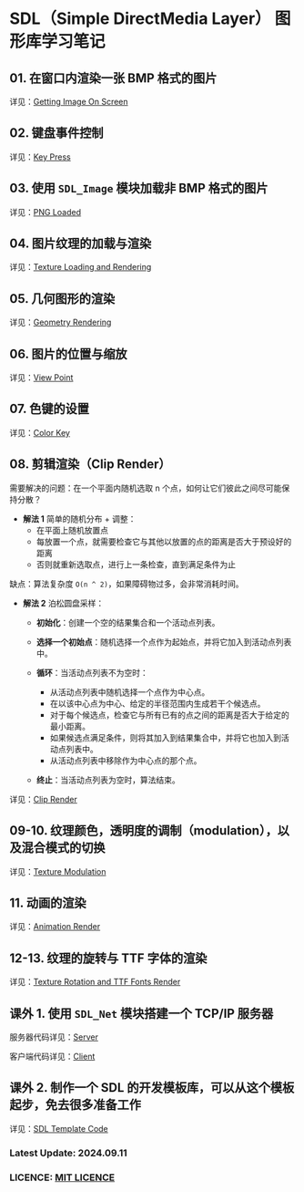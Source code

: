 # SDL（Simple DirectMedia Layer） 图形库学习笔记

## 01. 在窗口内渲染一张 BMP 格式的图片

详见：[Getting Image On Screen](https://github.com/JesseZ332623/SDL-Learning/tree/master/src/01)

## 02. 键盘事件控制

详见：[Key Press](https://github.com/JesseZ332623/SDL-Learning/tree/master/src/02)

## 03. 使用 `SDL_Image` 模块加载非 BMP 格式的图片

详见：[PNG Loaded](https://github.com/JesseZ332623/SDL-Learning/tree/master/src/03)

## 04. 图片纹理的加载与渲染

详见：[Texture Loading and Rendering](https://github.com/JesseZ332623/SDL-Learning/tree/master/src/04)

## 05. 几何图形的渲染

详见：[Geometry Rendering](https://github.com/JesseZ332623/SDL-Learning/tree/master/src/05)

## 06. 图片的位置与缩放

详见：[View Point](https://github.com/JesseZ332623/SDL-Learning/blob/master/src/06)

## 07. 色键的设置

详见：[Color Key](https://github.com/JesseZ332623/SDL-Learning/blob/master/src/07)

## 08. 剪辑渲染（Clip Render）

需要解决的问题：在一个平面内随机选取 n 个点，如何让它们彼此之间尽可能保持分散？

- **解法 1** 简单的随机分布 + 调整：
  - 在平面上随机放置点
  - 每放置一个点，就需要检查它与其他以放置的点的距离是否大于预设好的距离
  - 否则就重新选取点，进行上一条检查，直到满足条件为止

缺点：算法复杂度 `O(n ^ 2)`，如果障碍物过多，会非常消耗时间。
  
- **解法 2** 泊松圆盘采样：
  - **初始化**：创建一个空的结果集合和一个活动点列表。
  - **选择一个初始点**：随机选择一个点作为起始点，并将它加入到活动点列表中。
  - **循环**：当活动点列表不为空时：
    - 从活动点列表中随机选择一个点作为中心点。
    - 在以该中心点为中心、给定的半径范围内生成若干个候选点。
    - 对于每个候选点，检查它与所有已有的点之间的距离是否大于给定的最小距离。
    - 如果候选点满足条件，则将其加入到结果集合中，并将它也加入到活动点列表中。
    - 从活动点列表中移除作为中心点的那个点。

  - **终止**：当活动点列表为空时，算法结束。

详见：[Clip Render](https://github.com/JesseZ332623/SDL-Learning/blob/master/src/08)

## 09-10. 纹理颜色，透明度的调制（modulation），以及混合模式的切换

详见：[Texture Modulation](https://github.com/JesseZ332623/SDL-Learning/tree/master/src/09-10)

## 11. 动画的渲染

详见：[Animation Render](https://github.com/JesseZ332623/SDL-Learning/tree/master/src/11)

## 12-13. 纹理的旋转与 TTF 字体的渲染

详见：[Texture Rotation and TTF Fonts Render](https://github.com/JesseZ332623/SDL-Learning/tree/master/src/12-13)

## 课外 1. 使用 `SDL_Net` 模块搭建一个 TCP/IP 服务器

服务器代码详见：[Server](https://github.com/JesseZ332623/SDL-Learning/tree/master/src/extra/defs_server.cpp)

客户端代码详见：[Client](https://github.com/JesseZ332623/SDL-Learning/tree/master/src/extra/defs_client.cpp)

## 课外 2. 制作一个 SDL 的开发模板库，可以从这个模板起步，免去很多准备工作

详见：[SDL Template Code](https://github.com/JesseZ332623/SDL-Learning/tree/master/SDLTemplateCode)

### Latest Update: 2024.09.11

### LICENCE: [MIT LICENCE](https://github.com/JesseZ332623/SDL-Learning/blob/master/LICENSE)

